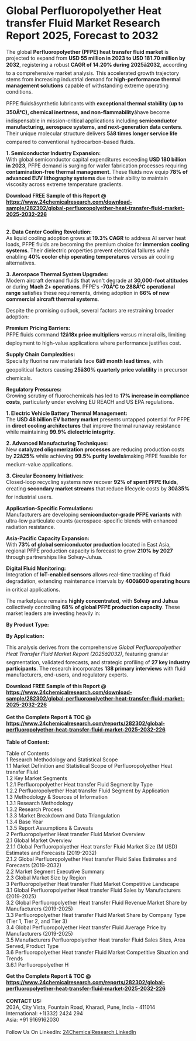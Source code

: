 <h1>Global Perfluoropolyether Heat transfer Fluid Market Research Report 2025, Forecast to 2032</h1><p>The global <strong>Perfluoropolyether (PFPE) heat transfer fluid market</strong> is projected to expand from <strong>USD 55 million in 2023 to USD 181.70 million by 2032</strong>, registering a robust <strong>CAGR of 14.20% during 2025â2032</strong>, according to a comprehensive market analysis. This accelerated growth trajectory stems from increasing industrial demand for <strong>high-performance thermal management solutions</strong> capable of withstanding extreme operating conditions.</p><p>PFPE fluidsâsynthetic lubricants with <strong>exceptional thermal stability (up to 350Â°C), chemical inertness, and non-flammability</strong>âhave become indispensable in mission-critical applications including <strong>semiconductor manufacturing, aerospace systems, and next-generation data centers</strong>. Their unique molecular structure delivers <strong>5â8 times longer service life</strong> compared to conventional hydrocarbon-based fluids.</p><p><strong>1. Semiconductor Industry Expansion:</strong><br>
With global semiconductor capital expenditures exceeding <strong>USD 180 billion in 2023</strong>, PFPE demand is surging for wafer fabrication processes requiring <strong>contamination-free thermal management</strong>. These fluids now equip <strong>78% of advanced EUV lithography systems</strong> due to their ability to maintain viscosity across extreme temperature gradients.</p><div><b>Download FREE Sample of this Report @ 
            <a href="https://www.24chemicalresearch.com/download-sample/282302/global-perfluoropolyether-heat-transfer-fluid-market-2025-2032-226">
            https://www.24chemicalresearch.com/download-sample/282302/global-perfluoropolyether-heat-transfer-fluid-market-2025-2032-226</a></b></div><br><p><strong>2. Data Center Cooling Revolution:</strong><br>
As liquid cooling adoption grows at <strong>19.3% CAGR</strong> to address AI server heat loads, PFPE fluids are becoming the premium choice for <strong>immersion cooling systems</strong>. Their dielectric properties prevent electrical failures while enabling <strong>40% cooler chip operating temperatures</strong> versus air cooling alternatives.</p><p><strong>3. Aerospace Thermal System Upgrades:</strong><br>
Modern aircraft demand fluids that won't degrade at <strong>30,000-foot altitudes</strong> or during <strong>Mach 2+ operations</strong>. PFPE's <strong>-70Â°C to 288Â°C operational range</strong> satisfies these requirements, driving adoption in <strong>66% of new commercial aircraft thermal systems</strong>.</p><p>Despite the promising outlook, several factors are restraining broader adoption:</p><p><strong>Premium Pricing Barriers:</strong><br>
    PFPE fluids command <strong>12â18x price multipliers</strong> versus mineral oils, limiting deployment to high-value applications where performance justifies cost.</p><p><strong>Supply Chain Complexities:</strong><br>
    Specialty fluorine raw materials face <strong>6â9 month lead times</strong>, with geopolitical factors causing <strong>25â30% quarterly price volatility</strong> in precursor chemicals.</p><p><strong>Regulatory Pressures:</strong><br>
    Growing scrutiny of fluorochemicals has led to <strong>17% increase in compliance costs</strong>, particularly under evolving EU REACH and US EPA regulations.</p><p><strong>1. Electric Vehicle Battery Thermal Management:</strong><br>
The <strong>USD 48 billion EV battery market</strong> presents untapped potential for PFPE in <strong>direct cooling architectures</strong> that improve thermal runaway resistance while maintaining <strong>99.9% dielectric integrity</strong>.</p><p><strong>2. Advanced Manufacturing Techniques:</strong><br>
New <strong>catalyzed oligomerization processes</strong> are reducing production costs by <strong>22â25%</strong> while achieving <strong>99.5% purity levels</strong>âmaking PFPE feasible for medium-value applications.</p><p><strong>3. Circular Economy Initiatives:</strong><br>
Closed-loop recycling systems now recover <strong>92% of spent PFPE fluids</strong>, creating <strong>secondary market streams</strong> that reduce lifecycle costs by <strong>30â35%</strong> for industrial users.</p><p><strong>Application-Specific Formulations:</strong><br>
    Manufacturers are developing <strong>semiconductor-grade PFPE variants</strong> with ultra-low particulate counts (aerospace-specific blends with enhanced radiation resistance.</p><p><strong>Asia-Pacific Capacity Expansion:</strong><br>
    With <strong>73% of global semiconductor production</strong> located in East Asia, regional PFPE production capacity is forecast to grow <strong>210% by 2027</strong> through partnerships like Solvay-Juhua.</p><p><strong>Digital Fluid Monitoring:</strong><br>
    Integration of <strong>IoT-enabled sensors</strong> allows real-time tracking of fluid degradation, extending maintenance intervals by <strong>400â600 operating hours</strong> in critical applications.</p><p>The marketplace remains <strong>highly concentrated</strong>, with <strong>Solvay and Juhua</strong> collectively controlling <strong>68% of global PFPE production capacity</strong>. These market leaders are investing heavily in:</p><p><strong>By Product Type:</strong></p><p><strong>By Application:</strong></p><p>This analysis derives from the comprehensive <em>Global Perfluoropolyether Heat Transfer Fluid Market Report (2025â2032)</em>, featuring granular segmentation, validated forecasts, and strategic profiling of <strong>27 key industry participants</strong>. The research incorporates <strong>138 primary interviews</strong> with fluid manufacturers, end-users, and regulatory experts.</p><div><b>Download FREE Sample of this Report @ 
            <a href="https://www.24chemicalresearch.com/download-sample/282302/global-perfluoropolyether-heat-transfer-fluid-market-2025-2032-226">
            https://www.24chemicalresearch.com/download-sample/282302/global-perfluoropolyether-heat-transfer-fluid-market-2025-2032-226</a></b></div><br><div><b>Get the Complete Report & TOC @ 
            <a href="https://www.24chemicalresearch.com/reports/282302/global-perfluoropolyether-heat-transfer-fluid-market-2025-2032-226">
            https://www.24chemicalresearch.com/reports/282302/global-perfluoropolyether-heat-transfer-fluid-market-2025-2032-226</a></b></div><br>
            <b>Table of Content:</b><p>Table of Contents<br />
1 Research Methodology and Statistical Scope<br />
1.1 Market Definition and Statistical Scope of Perfluoropolyether Heat transfer Fluid<br />
1.2 Key Market Segments<br />
1.2.1 Perfluoropolyether Heat transfer Fluid Segment by Type<br />
1.2.2 Perfluoropolyether Heat transfer Fluid Segment by Application<br />
1.3 Methodology & Sources of Information<br />
1.3.1 Research Methodology<br />
1.3.2 Research Process<br />
1.3.3 Market Breakdown and Data Triangulation<br />
1.3.4 Base Year<br />
1.3.5 Report Assumptions & Caveats<br />
2 Perfluoropolyether Heat transfer Fluid Market Overview<br />
2.1 Global Market Overview<br />
2.1.1 Global Perfluoropolyether Heat transfer Fluid Market Size (M USD) Estimates and Forecasts (2019-2032)<br />
2.1.2 Global Perfluoropolyether Heat transfer Fluid Sales Estimates and Forecasts (2019-2032)<br />
2.2 Market Segment Executive Summary<br />
2.3 Global Market Size by Region<br />
3 Perfluoropolyether Heat transfer Fluid Market Competitive Landscape<br />
3.1 Global Perfluoropolyether Heat transfer Fluid Sales by Manufacturers (2019-2025)<br />
3.2 Global Perfluoropolyether Heat transfer Fluid Revenue Market Share by Manufacturers (2019-2025)<br />
3.3 Perfluoropolyether Heat transfer Fluid Market Share by Company Type (Tier 1, Tier 2, and Tier 3)<br />
3.4 Global Perfluoropolyether Heat transfer Fluid Average Price by Manufacturers (2019-2025)<br />
3.5 Manufacturers Perfluoropolyether Heat transfer Fluid Sales Sites, Area Served, Product Type<br />
3.6 Perfluoropolyether Heat transfer Fluid Market Competitive Situation and Trends<br />
3.6.1 Perfluoropolyether H</p><div><b>Get the Complete Report & TOC @ 
            <a href="https://www.24chemicalresearch.com/reports/282302/global-perfluoropolyether-heat-transfer-fluid-market-2025-2032-226">
            https://www.24chemicalresearch.com/reports/282302/global-perfluoropolyether-heat-transfer-fluid-market-2025-2032-226</a></b></div><br><b>CONTACT US:</b><br>
            203A, City Vista, Fountain Road, Kharadi, Pune, India - 411014<br>
            International: +1(332) 2424 294<br>
            Asia: +91 9169162030 <br><br>
            Follow Us On LinkedIn: <a href="https://www.linkedin.com/company/24chemicalresearch/">24ChemicalResearch LinkedIn</a>